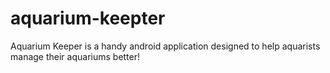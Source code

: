 # aquarium-keepter
Aquarium Keeper is a handy android application designed to help aquarists manage their aquariums better!
